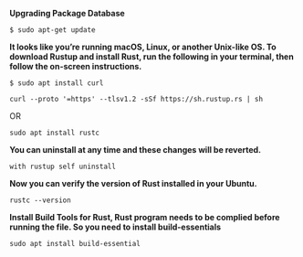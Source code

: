 **Upgrading Package Database**
```
$ sudo apt-get update
```


**It looks like you’re running macOS, Linux, or another Unix-like OS. To download Rustup and install Rust, run the following in your terminal, then follow the on-screen instructions.**
```
$ sudo apt install curl
```
```
curl --proto '=https' --tlsv1.2 -sSf https://sh.rustup.rs | sh
```
OR
```
sudo apt install rustc
```


**You can uninstall at any time and these changes will be reverted.**
```
with rustup self uninstall
```

**Now you can verify the version of Rust installed in your Ubuntu.**
```
rustc --version
```

**Install Build Tools for Rust, Rust program needs to be complied before running the file. So you need to install build-essentials**
```
sudo apt install build-essential
```
